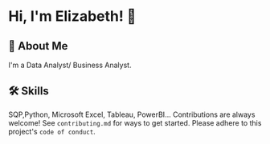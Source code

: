 # Hi, I'm Elizabeth! 👋
## 🚀 About Me
I'm a Data Analyst/ Business Analyst.
## 🛠 Skills
SQP,Python, Microsoft Excel, Tableau, PowerBI...
Contributions are always welcome!
See `contributing.md` for ways to get started.
Please adhere to this project's `code of conduct`.




